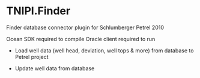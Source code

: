 # TNIPI.Finder
 
Finder database connector plugin for Schlumberger Petrel 2010

Ocean SDK required to compile
Oracle client required to run

- Load well data (well head, deviation, well tops & more) from database to Petrel project

- Update well data from database
